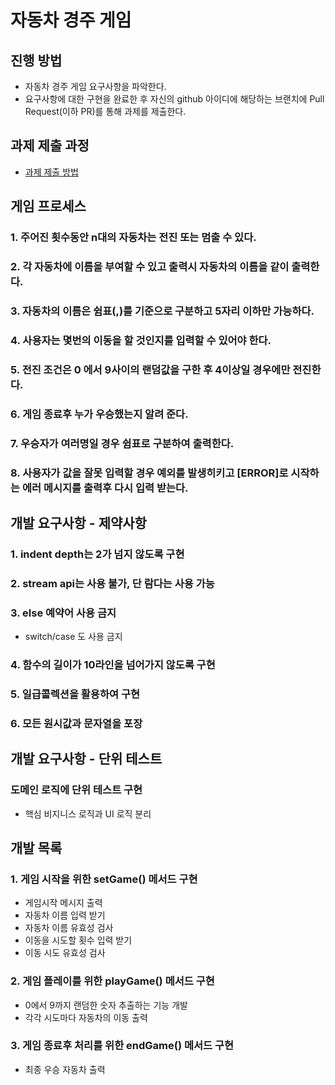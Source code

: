 # 자동차 경주 게임
## 진행 방법
* 자동차 경주 게임 요구사항을 파악한다.
* 요구사항에 대한 구현을 완료한 후 자신의 github 아이디에 해당하는 브랜치에 Pull Request(이하 PR)를 통해 과제를 제출한다.

## 과제 제출 과정
* [과제 제출 방법](https://github.com/next-step/nextstep-docs/tree/master/precourse)

## 게임 프로세스
  ### 1. 주어진 횟수동안 n대의 자동차는 전진 또는 멈출 수 있다.
  ### 2. 각 자동차에 이름을 부여할 수 있고 출력시 자동차의 이름을 같이 출력한다.
  ### 3. 자동차의 이름은 쉼표(,)를 기준으로 구분하고 5자리 이하만 가능하다.
  ### 4. 사용자는 몇번의 이동을 할 것인지를 입력할 수 있어야 한다.
  ### 5. 전진 조건은 0 에서 9사이의 랜덤값을 구한 후 4이상일 경우에만 전진한다.
  ### 6. 게임 종료후 누가 우승했는지 알려 준다.
  ### 7. 우승자가 여러명일 경우 쉼표로 구분하여 출력한다.
  ### 8. 사용자가 값을 잘못 입력할 경우 예외를 발생히키고 [ERROR]로 시작하는 에러 메시지를 출력후 다시 입력 받는다.
  
  
  

## 개발 요구사항 - 제약사항
  ### 1. indent depth는 2가 넘지 않도록 구현
  ### 2. stream api는 사용 불가, 단 람다는 사용 가능
  ### 3. else 예약어 사용 금지
   * switch/case 도 사용 금지
  ### 4. 함수의 길이가 10라인을 넘어가지 않도록 구현
  ### 5. 일급콜렉션을 활용하여 구현
  ### 6. 모든 원시값과 문자열을 포장
  
## 개발 요구사항 - 단위 테스트
  ### 도메인 로직에 단위 테스트 구현
   * 핵심 비지니스 로직과 UI 로직 분리

## 개발 목록
  ### 1. 게임 시작을 위한  setGame() 메서드 구현
   * 게임시작 메시지 출력
   * 자동차 이름 입력 받기
   * 자동차 이름 유효성 검사
   * 이동을 시도할 횟수 입력 받기
   * 이동 시도 유효성 검사
   
      
  ### 2. 게임 플레이를 위한 playGame() 메서드 구현
   * 0에서 9까지 랜덤한 숫자 추출하는 기능 개발
   * 각각 시도마다 자동차의 이동 출력
   
  ### 3. 게임 종료후 처리를 위한 endGame() 메서드 구현
   * 최종 우승 자동차 출력
   
